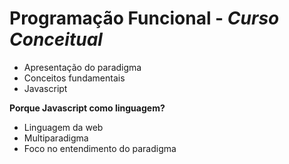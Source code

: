 # Programação Funcional - _Curso Conceitual_

- Apresentação do paradigma
- Conceitos fundamentais
- Javascript

**Porque Javascript como linguagem?**

- Linguagem da web
- Multiparadigma
- Foco no entendimento do paradigma
